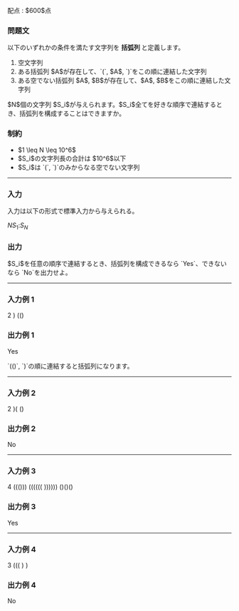 
<div>

<span>

<span>

<p>
配点 : $600$点
</p>

<div>

<section>

### **問題文**

<p>
以下のいずれかの条件を満たす文字列を
<strong>
括弧列
</strong>
と定義します。
</p>

<ol>

<li>
空文字列
</li>

<li>
ある括弧列 $A$が存在して、`(`, $A$, `)`をこの順に連結した文字列
</li>

<li>
ある空でない括弧列 $A$, $B$が存在して、$A$, $B$をこの順に連結した文字列
</li>

</ol>

<p>
$N$個の文字列 $S_i$が与えられます。$S_i$全てを好きな順序で連結するとき、括弧列を構成することはできますか。
</p>

</section>

</div>

<div>

<section>

### **制約**

<ul>

<li>
$1 \leq N \leq 10^6$
</li>

<li>
$S_i$の文字列長の合計は $10^6$以下
</li>

<li>
$S_i$は `(`, `)`のみからなる空でない文字列
</li>

</ul>

</section>

</div>

---

<div>

<div>

<section>

### **入力**

<p>
入力は以下の形式で標準入力から与えられる。
</p>

<div>

$N$$S_1$$:$$S_N$
</div>

</section>

</div>

<div>

<section>

### **出力**

<p>
$S_i$を任意の順序で連結するとき、括弧列を構成できるなら `Yes`、できないなら `No`を出力せよ。
</p>

</section>

</div>

</div>

---

<div>

<section>

### **入力例 1**

<div>

2
)
(()

</div>

</section>

</div>

<div>

<section>

### **出力例 1**

<div>

Yes

</div>

<p>
`(()`, `)`の順に連結すると括弧列になります。
</p>

</section>

</div>

---

<div>

<section>

### **入力例 2**

<div>

2
)(
()

</div>

</section>

</div>

<div>

<section>

### **出力例 2**

<div>

No

</div>

</section>

</div>

---

<div>

<section>

### **入力例 3**

<div>

4
((()))
((((((
))))))
()()()

</div>

</section>

</div>

<div>

<section>

### **出力例 3**

<div>

Yes

</div>

</section>

</div>

---

<div>

<section>

### **入力例 4**

<div>

3
(((
)
)

</div>

</section>

</div>

<div>

<section>

### **出力例 4**

<div>

No

</div>

</section>

</div>

</span>

</span>

</div>
